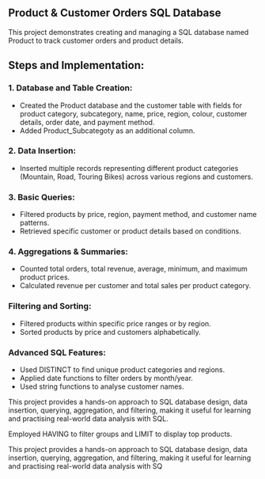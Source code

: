 ## Product & Customer Orders SQL Database

This project demonstrates creating and managing a SQL database named Product to track customer orders and product details.

## Steps and Implementation:
  ### 1. Database and Table Creation:
  - Created the Product database and the customer table with fields for product category, subcategory, name, price, region, colour, customer details, order date, and payment method.
  - Added Product_Subcategoty as an additional column.

  ### 2. Data Insertion:

  - Inserted multiple records representing different product categories (Mountain, Road, Touring Bikes) across various regions and customers.

  ### 3. Basic Queries:

  - Filtered products by price, region, payment method, and customer name patterns.
  - Retrieved specific customer or product details based on conditions.

  ### 4. Aggregations & Summaries:

  - Counted total orders, total revenue, average, minimum, and maximum product prices.
  - Calculated revenue per customer and total sales per product category.

  ### Filtering and Sorting:
   - Filtered products within specific price ranges or by region.
   - Sorted products by price and customers alphabetically.

  ### Advanced SQL Features:
  - Used DISTINCT to find unique product categories and regions.
  - Applied date functions to filter orders by month/year.
  - Used string functions to analyse customer names.

This project provides a hands-on approach to SQL database design, data insertion, querying, aggregation, and filtering, making it useful for learning and practising real-world data analysis with SQL.

Employed HAVING to filter groups and LIMIT to display top products.

This project provides a hands-on approach to SQL database design, data insertion, querying, aggregation, and filtering, making it useful for learning and practising real-world data analysis with SQ
